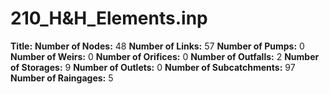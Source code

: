 # 210_H&H_Elements.inp
**Title:** 
**Number of Nodes:** 48
**Number of Links:** 57
**Number of Pumps:** 0
**Number of Weirs:** 0
**Number of Orifices:** 0
**Number of Outfalls:** 2
**Number of Storages:** 9
**Number of Outlets:** 0
**Number of Subcatchments:** 97
**Number of Raingages:** 5
